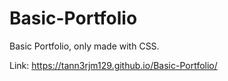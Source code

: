 # Basic-Portfolio

Basic Portfolio, only made with CSS. 

Link: https://tann3rjm129.github.io/Basic-Portfolio/
